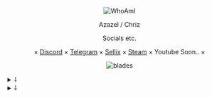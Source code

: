 <p align="center">
  <img
src="https://media.discordapp.net/attachments/800581199839887380/805649301962227732/bbea50d71706c700f6976f82fa4c360f.png" alt="WhoAmI">
</p>

<p align="center">
    Azazel / Chriz
<p align="center">
Socials etc.
<p align="center">
   ×
   <a href="https://discord.com/users/755217098183016488">Discord</a>
   ×
   <a href="https://t.me/unwizz">Telegram</a>
   ×
   <a href="https://sellix.io/chriz">Sellix</a>
   ×
   <a href="https://steamcommunity.com/id/Discordians">Steam</a>
   ×
   Youtube Soon..
   ×
</p>

<p align="center">
<img src="https://komarev.com/ghpvc/?username=unwizz&color=0f0707" alt="blades" width="" height="">
</p>

<details>
  <summary>⸸</summary>
  <img src="https://github-readme-stats.vercel.app/api?username=unwizz&theme=black" alt="fax">
</details>

<details>
  <summary>⸸</summary>
  <img src="https://github-readme-stats.vercel.app/api/top-langs/?username=unwizz&theme=black" alt="fax">
</details>
